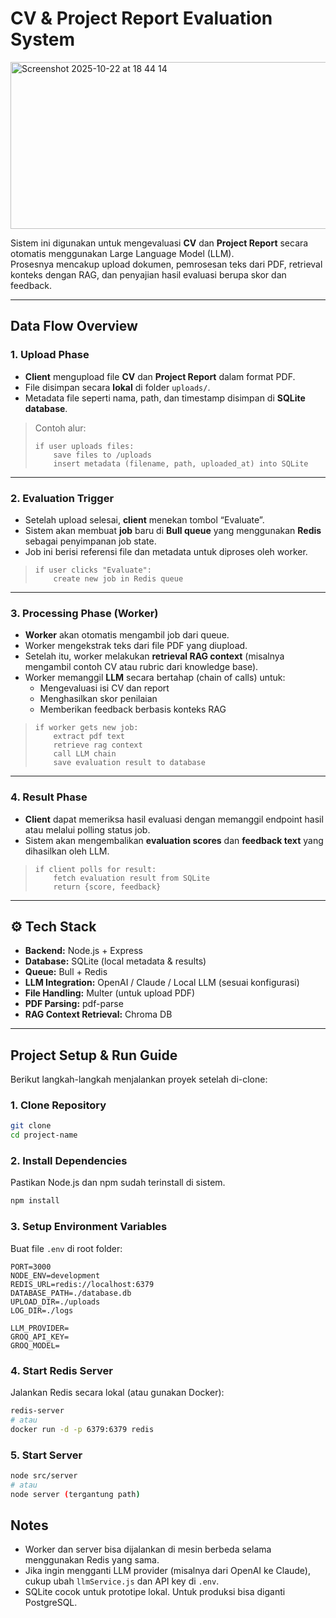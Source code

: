 # CV & Project Report Evaluation System

<img width="641"  height="267" alt="Screenshot 2025-10-22 at 18 44 14" src="https://github.com/user-attachments/assets/7d89e5ac-9431-466c-86ef-62b562f681d3" />


Sistem ini digunakan untuk mengevaluasi **CV** dan **Project Report** secara otomatis menggunakan Large Language Model (LLM).  
Prosesnya mencakup upload dokumen, pemrosesan teks dari PDF, retrieval konteks dengan RAG, dan penyajian hasil evaluasi berupa skor dan feedback.

---

## Data Flow Overview



### 1. Upload Phase
- **Client** mengupload file **CV** dan **Project Report** dalam format PDF.  
- File disimpan secara **lokal** di folder `uploads/`.  
- Metadata file seperti nama, path, dan timestamp disimpan di **SQLite database**.

> Contoh alur:
> ```
> if user uploads files:
>     save files to /uploads
>     insert metadata (filename, path, uploaded_at) into SQLite
> ```

---

### 2. Evaluation Trigger
- Setelah upload selesai, **client** menekan tombol “Evaluate”.  
- Sistem akan membuat **job** baru di **Bull queue** yang menggunakan **Redis** sebagai penyimpanan job state.  
- Job ini berisi referensi file dan metadata untuk diproses oleh worker.

> ```
> if user clicks "Evaluate":
>     create new job in Redis queue
> ```

---

### 3. Processing Phase (Worker)
- **Worker** akan otomatis mengambil job dari queue.  
- Worker mengekstrak teks dari file PDF yang diupload.  
- Setelah itu, worker melakukan **retrieval RAG context** (misalnya mengambil contoh CV atau rubric dari knowledge base).  
- Worker memanggil **LLM** secara bertahap (chain of calls) untuk:
  - Mengevaluasi isi CV dan report
  - Menghasilkan skor penilaian
  - Memberikan feedback berbasis konteks RAG

> ```
> if worker gets new job:
>     extract pdf text
>     retrieve rag context
>     call LLM chain
>     save evaluation result to database
> ```

---

### 4. Result Phase
- **Client** dapat memeriksa hasil evaluasi dengan memanggil endpoint hasil atau melalui polling status job.  
- Sistem akan mengembalikan **evaluation scores** dan **feedback text** yang dihasilkan oleh LLM.

> ```
> if client polls for result:
>     fetch evaluation result from SQLite
>     return {score, feedback}
> ```

---

## ⚙️ Tech Stack

- **Backend:** Node.js + Express  
- **Database:** SQLite (local metadata & results)  
- **Queue:** Bull + Redis  
- **LLM Integration:** OpenAI / Claude / Local LLM (sesuai konfigurasi)  
- **File Handling:** Multer (untuk upload PDF)  
- **PDF Parsing:** pdf-parse  
- **RAG Context Retrieval:** Chroma DB

---

## Project Setup & Run Guide

Berikut langkah-langkah menjalankan proyek setelah di-clone:

### 1. Clone Repository
```bash
git clone 
cd project-name
````

### 2. Install Dependencies

Pastikan Node.js dan npm sudah terinstall di sistem.

```bash
npm install
```

### 3. Setup Environment Variables

Buat file `.env` di root folder:

```env
PORT=3000
NODE_ENV=development
REDIS_URL=redis://localhost:6379
DATABASE_PATH=./database.db
UPLOAD_DIR=./uploads
LOG_DIR=./logs

LLM_PROVIDER=
GROQ_API_KEY=
GROQ_MODEL=
```

### 4. Start Redis Server

Jalankan Redis secara lokal (atau gunakan Docker):

```bash
redis-server
# atau
docker run -d -p 6379:6379 redis
```

### 5. Start Server

```bash
node src/server
# atau
node server (tergantung path)
```


## Notes

* Worker dan server bisa dijalankan di mesin berbeda selama menggunakan Redis yang sama.
* Jika ingin mengganti LLM provider (misalnya dari OpenAI ke Claude), cukup ubah `llmService.js` dan API key di `.env`.
* SQLite cocok untuk prototipe lokal. Untuk produksi bisa diganti PostgreSQL.




